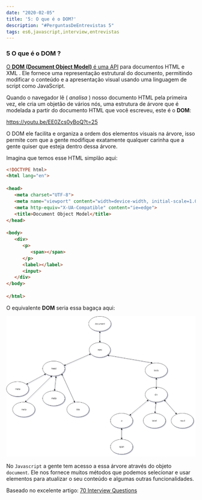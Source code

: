 ```yaml
---
date: "2020-02-05"
title: '5: O que é o DOM?'
description: "#PerguntasDeEntrevistas 5"
tags: es6,javascript,interview,entrevistas
---
```


### 5 O que é o **DOM** ?

[O **DOM (Document Object Model)** é uma API](https://developer.mozilla.org/pt-BR/docs/DOM) para documentos HTML e XML . Ele fornece uma representação estrutural do documento, permitindo modificar o conteúdo e a apresentação visual usando uma linguagem de script como JavaScript.

Quando o navegador lê ( *analisa* ) nosso documento HTML pela primeira vez, ele cria um objetão de vários nós, uma estrutura de árvore que é modelada a partir do documento HTML que você escreveu, este é o **DOM**:

https://youtu.be/EE0Zcs0yBoQ?t=25

O DOM ele facilita e organiza a ordem dos elementos visuais na árvore, isso permite com que a gente modifique exatamente qualquer carinha que a gente quiser que esteja dentro dessa árvore.

Imagina que temos esse HTML simplão aqui:

```html
<!DOCTYPE html>
<html lang="en">

<head>
   <meta charset="UTF-8">
   <meta name="viewport" content="width=device-width, initial-scale=1.0">
   <meta http-equiv="X-UA-Compatible" content="ie=edge">
   <title>Document Object Model</title>
</head>

<body>
   <div>
      <p>
         <span></span>
      </p>
      <label></label>
      <input>
   </div>
</body>

</html>

```

O equivalente **DOM** seria essa bagaça aqui:

[![Equivalente DOM](../assets/dom.png)](../assets/dom.png)

No `Javascript` a gente tem acesso a essa árvore através do objeto `document`. Ele nos fornece muitos métodos que podemos selecionar e usar elementos para atualizar o seu conteúdo e algumas outras funcionalidades.


Baseado no excelente artigo: [70 Interview Questions](https://dev.to/macmacky/70-javascript-interview-questions-5gfi#14-whats-the-difference-between-and-)